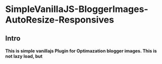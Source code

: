# SimpleVanillaJS-BloggerImages-AutoResize-Responsives
## Intro
#### This is simple vanillajs Plugin for Optimazation blogger images. This is not lazy load, but
